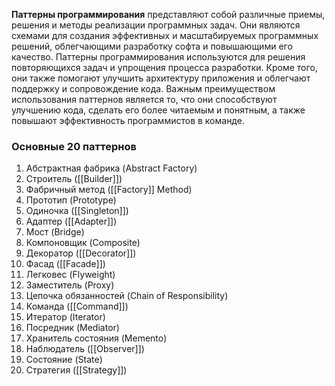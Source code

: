 **Паттерны программирования** представляют собой различные приемы, решения и методы реализации программных задач. Они являются схемами для создания эффективных и масштабируемых программных решений, облегчающими разработку софта и повышающими его качество. Паттерны программирования используются для решения повторяющихся задач и упрощения процесса разработки. Кроме того, они также помогают улучшить архитектуру приложения и облегчают поддержку и сопровождение кода. Важным преимуществом использования паттернов является то, что они способствуют улучшению кода, сделать его более читаемым и понятным, а также повышают эффективность программистов в команде.

### Основные 20 паттернов
1. Абстрактная фабрика (Abstract Factory)
2. Строитель ([[Builder]])
3. Фабричный метод ([[Factory]] Method)
4. Прототип (Prototype)
5. Одиночка ([[Singleton]])
6. Адаптер ([[Adapter]])
7. Мост (Bridge)
8. Компоновщик (Composite)
9. Декоратор ([[Decorator]])
10. Фасад ([[Facade]])
11. Легковес (Flyweight)
12. Заместитель (Proxy)
13. Цепочка обязанностей (Chain of Responsibility)
14. Команда ([[Command]])
15. Итератор (Iterator)
16. Посредник (Mediator)
17. Хранитель состояния (Memento)
18. Наблюдатель ([[Observer]])
19. Состояние (State)
20. Стратегия ([[Strategy]])
